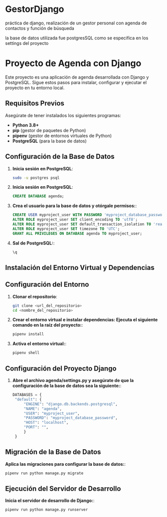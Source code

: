 # GestorDjango
práctica de django, realización de un gestor personal con agenda de contactos y función de búsqueda

la base de datos utilizada fue postgresSQL
como se especifica en los settings del proyecto

# Proyecto de Agenda con Django

Este proyecto es una aplicación de agenda desarrollada con Django y PostgreSQL. Sigue estos pasos para instalar, configurar y ejecutar el proyecto en tu entorno local.

## Requisitos Previos

Asegúrate de tener instalados los siguientes programas:

- **Python 3.8+**
- **pip** (gestor de paquetes de Python)
- **pipenv** (gestor de entornos virtuales de Python)
- **PostgreSQL** (para la base de datos)

## Configuración de la Base de Datos

1. **Inicia sesión en PostgreSQL**:
   ```bash
   sudo -u postgres psql
2. **Inicia sesión en PostgreSQL**:
   ```sql 
   CREATE DATABASE agenda;
3. **Crea el usuario para la base de datos y otórgale permisos:**:
   ```sql 
   CREATE USER myproject_user WITH PASSWORD 'myproject_database_password';
   ALTER ROLE myproject_user SET client_encoding TO 'utf8';
   ALTER ROLE myproject_user SET default_transaction_isolation TO 'read committed';
   ALTER ROLE myproject_user SET timezone TO 'UTC';
   GRANT ALL PRIVILEGES ON DATABASE agenda TO myproject_user;

4. **Sal de PostgreSQL:**:
   ```sql    
   \q
## Instalación del Entorno Virtual y Dependencias

## Configuración del Entorno

1. **Clonar el repositorio**:
   ```bash
   git clone <url_del_repositorio>
   cd <nombre_del_repositorio>
2. **Crear el entorno virtual e instalar dependencias: Ejecuta el siguiente comando en la raíz del proyecto:**:
   ```bash 
   pipenv install
3. **Activa el entorno virtual:**:
   ```bash 
   pipenv shell
## Configuración del Proyecto Django

1. **Abre el archivo agenda/settings.py y asegúrate de que la configuración de la base de datos sea la siguiente:**:
   ```python
   DATABASES = {
    "default": {
        "ENGINE": "django.db.backends.postgresql",
        "NAME": "agenda",
        "USER": "myproject_user",
        "PASSWORD": "myproject_database_password",
        "HOST": "localhost",
        "PORT": "",
        }
    }
    ```

## Migración de la Base de Datos
**Aplica las migraciones para configurar la base de datos:**:
   ```bash 
   pipenv run python manage.py migrate
```
## Ejecución del Servidor de Desarrollo
**Inicia el servidor de desarrollo de Django:**:
   ```bash 
   pipenv run python manage.py runserver

